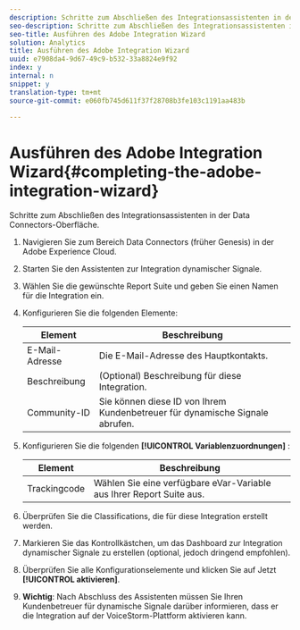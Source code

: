 ```yaml
---
description: Schritte zum Abschließen des Integrationsassistenten in der Data Connectors-Oberfläche.
seo-description: Schritte zum Abschließen des Integrationsassistenten in der Data Connectors-Oberfläche.
seo-title: Ausführen des Adobe Integration Wizard
solution: Analytics
title: Ausführen des Adobe Integration Wizard
uuid: e7908da4-9d67-49c9-b532-33a8824e9f92
index: y
internal: n
snippet: y
translation-type: tm+mt
source-git-commit: e060fb745d611f37f28708b3fe103c1191aa483b

---
```



# Ausführen des Adobe Integration Wizard{#completing-the-adobe-integration-wizard}

Schritte zum Abschließen des Integrationsassistenten in der Data Connectors-Oberfläche.

1. Navigieren Sie zum Bereich Data Connectors (früher Genesis) in der Adobe Experience Cloud.
1. Starten Sie den Assistenten zur Integration dynamischer Signale.
1. Wählen Sie die gewünschte Report Suite und geben Sie einen Namen für die Integration ein.
1. Konfigurieren Sie die folgenden Elemente:

   | Element | Beschreibung |
   |---|---|
   | E-Mail-Adresse | Die E-Mail-Adresse des Hauptkontakts. |
   | Beschreibung | (Optional) Beschreibung für diese Integration. |
   | Community-ID | Sie können diese ID von Ihrem Kundenbetreuer für dynamische Signale abrufen. |

1. Konfigurieren Sie die folgenden **[!UICONTROL Variablenzuordnungen]** :

   | Element | Beschreibung |
   |---|---|
   | Trackingcode | Wählen Sie eine verfügbare eVar-Variable aus Ihrer Report Suite aus. |

1. Überprüfen Sie die Classifications, die für diese Integration erstellt werden.
1. Markieren Sie das Kontrollkästchen, um das Dashboard zur Integration dynamischer Signale zu erstellen (optional, jedoch dringend empfohlen).
1. Überprüfen Sie alle Konfigurationselemente und klicken Sie auf Jetzt **[!UICONTROL aktivieren]**.
1. **Wichtig**: Nach Abschluss des Assistenten müssen Sie Ihren Kundenbetreuer für dynamische Signale darüber informieren, dass er die Integration auf der VoiceStorm-Plattform aktivieren kann.
